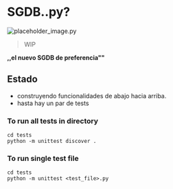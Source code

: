 # SGDB..py?
![placeholder_image.py](https://i.imgur.com/Tz35u9v.png)
> WIP

**,,el nuevo SGDB de preferencia""**

## Estado
* construyendo funcionalidades de abajo hacia arriba.
* hasta hay un par de tests

### To run all tests in directory

```
cd tests
python -m unittest discover .
```

### To run single test file

```
cd tests
python -m unittest <test_file>.py
```

